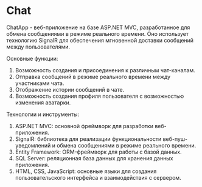 # Chat
ChatApp - веб-приложение на базе ASP.NET MVC, разработанное для обмена сообщениями в режиме реального времени. Оно использует технологию SignalR для обеспечения мгновенной доставки сообщений между пользователями.  
  
  Основные функции: 
  1) Возможность создания и присоединения к различным чат-каналам.
  2) Отправка сообщений в режиме реального времени между участниками чата.
  3) Отображение истории сообщений в чате.
  4) Возможность создания профиля пользователя с возможностью изменения аватарки.

  Технологии и инструменты:
  1) ASP.NET MVC: основной фреймворк для разработки веб-приложения.
  2) SignalR: библиотека для реализации функциональности веб-пуш-уведомлений и обмена сообщениями в режиме реального времени.
  3) Entity Framework: ORM-фреймворк для работы с базой данных.
  4) SQL Server: реляционная база данных для хранения данных приложения.
  5) HTML, CSS, JavaScript: основные языки для создания пользовательского интерфейса и взаимодействия с сервером.
